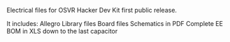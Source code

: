 Electrical files for OSVR Hacker Dev Kit first public release.

It includes:
Allegro Library files
Board files
Schematics in PDF
Complete EE BOM in XLS down to the last capacitor